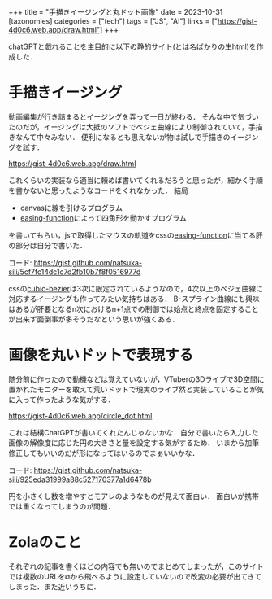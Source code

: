 +++
title = "手描きイージングと丸ドット画像"
date = 2023-10-31
[taxonomies]
categories = ["tech"]
tags = ["JS", "AI"]
links = ["https://gist-4d0c6.web.app/draw.html"]
+++

[chatGPT](https://chat.openai.com)と戯れることを主目的に以下の静的サイト(とは名ばかりの生html)を作成した．

# 手描きイージング
動画編集が行き詰まるとイージングを弄って一日が終わる．
そんな中で気づいたのだが，イージングは大抵のソフトでベジェ曲線により制御されていて，手描きなんて中々みない．
便利になるとも思えないが物は試しで手描きのイージングを試す．

<https://gist-4d0c6.web.app/draw.html>

これくらいの実装なら適当に頼めば書いてくれるだろうと思ったが，細かく手順を書かないと思ったようなコードをくれなかった．
結局
- canvasに線を引けるプログラム
- [easing-function](https://developer.mozilla.org/ja/docs/Web/CSS/easing-function)によって四角形を動かすプログラム

を書いてもらい，jsで取得したマウスの軌道をcssの[easing-function](https://developer.mozilla.org/ja/docs/Web/CSS/easing-function)に当てる肝の部分は自分で書いた．

コード: <https://gist.github.com/natsuka-sili/5cf7fc14dc1c7d2fb10b7f8f0516977d>

cssの[cubic-bezier](https://cubic-bezier.com/#.17,.67,.83,.67)は3次に限定されているようなので，4次以上のベジェ曲線に対応するイージングも作ってみたい気持ちはある．
B-スプライン曲線にも興味はあるが肝要となるn次におけるn+1点での制御では始点と終点を固定することが出来ず面倒事が多そうだなという思いが強くある．

# 画像を丸いドットで表現する
随分前に作ったので動機などは覚えていないが，VTuberの3Dライブで3D空間に置かれたモニターを敢えて荒いドットで現実のライブ然と実装していることが気に入って作ったような気がする．

<https://gist-4d0c6.web.app/circle_dot.html>

これは結構ChatGPTが書いてくれたんじゃないかな．自分で書いたら入力した画像の解像度に応じた円の大きさと量を設定する気がするため．
いまから加筆修正してもいいのだが形になってはいるのでまぁいいかな．

コード: <https://gist.github.com/natsuka-sili/925eda31999a88c527170377a1d6478b>

円を小さくし数を増やすとモアレのようなものが見えて面白い．
面白いが携帯では重くなってしまうのが問題．

# Zolaのこと
それぞれの記事を書くほどの内容でも無いのでまとめてしまったが，このサイトでは複数のURLを⧉から飛べるように設定していないので改変の必要が出てきてしまった．また近いうちに．